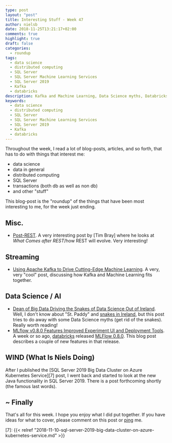 ```yaml
---
type: post
layout: "post"
title: Interesting Stuff - Week 47
author: nielsb
date: 2018-11-25T13:21:17+02:00
comments: true
highlight: true
draft: false
categories:
  - roundup
tags:
  - data science
  - distributed computing
  - SQL Server
  - SQL Server Machine Learning Services
  - SQL Server 2019
  - Kafka
  - databricks
description: Kafka and Machine Learning, Data Science myths, Databricks MLflow, and other interesting topics.
keywords:
  - data science
  - distributed computing
  - SQL Server
  - SQL Server Machine Learning Services
  - SQL Server 2019
  - Kafka
  - databricks   
---
```


Throughout the week, I read a lot of blog-posts, articles, and so forth, that has to do with things that interest me:

* data science
* data in general
* distributed computing
* SQL Server
* transactions (both db as well as non db)
* and other "stuff"

This blog-post is the "roundup" of the things that have been most interesting to me, for the week just ending.

<!--more-->

## Misc.

* [Post-REST][1]. A very interesting post by [Tim Bray] where he looks at *What Comes after REST*/how REST will evolve. Very interesting!

## Streaming

* [Using Apache Kafka to Drive Cutting-Edge Machine Learning][2]. A very, very "cool" post, discussing how Kafka and Machine Learning fits together.

## Data Science / AI

* [Dean of Big Data Driving the Snakes of Data Science Out of Ireland][4]. Well, I don't know about "St. Paddy" and [snakes in Ireland][3], but this post tries to do away with some Data Science myths (get rid of the snakes). Really worth reading! 
* [MLflow v0.8.0 Features Improved Experiment UI and Deployment Tools][5]. A week or so ago, [databricks][dbricks] released [MLFlow 0.8.0][6]. This blog post describes a couple of new features in that release.

## WIND (What Is Niels Doing)

After I published the [SQL Server 2019 Big Data Cluster on Azure Kubernetes Service][7] post, I went back and started to look at the new Java functionality in SQL Server 2019. There is a post forthcoming shortly (the famous last words).

## ~ Finally

That's all for this week. I hope you enjoy what I did put together. If you have ideas for what to cover, please comment on this post or [ping][ma] me.

[ma]: mailto:niels.it.berglund@gmail.com
[mp]: https://blog.acolyer.org
[iq]: https://www.infoq.com/
[ew]: http://sqlonice.com/
[re]: http://blog.revolutionanalytics.com
[sqsk]: https://www.sqlskills.com
[mdaveyblog]: https://mdavey.wordpress.com/
[charlblog]: https://charlla.com/

[jovpop]: https://twitter.com/JovanPop_MSFT
[bobw]: https://twitter.com/bobwardms
[revod]: https://twitter.com/revodavid
[lonny]: https://twitter.com/sqL_handLe
[ewtw]: https://twitter.com/sqlOnIce
[buckw]: https://twitter.com/BuckWoodyMSFT
[mattw]: https://twitter.com/matthewwarren
[murba]: https://twitter.com/muratdemirbas
[daveda]: https://twitter.com/davidthecoder
[adcol]: https://twitter.com/adriancolyer
[jesrod]: https://twitter.com/jrdothoughts
[tomaz]: https://twitter.com/tomaz_tsql
[dataart]: https://twitter.com/dataartisans
[luis]: https://twitter.com/luis_de_sousa
[benstop]: https://twitter.com/benstopford
[conflu]: https://twitter.com/confluentinc
[tylert]: https://twitter.com/tyler_treat
[andrewng]: https://twitter.com/AndrewYNg
[lawr]: https://twitter.com/bytezn
[jue]: https://twitter.com/b0rk
[yan]: https://twitter.com/theburningmonk
[danny]: https://twitter.com/g9yuayon
[rmoff]: https://twitter.com/rmoff
[ryansw]: https://twitter.com/ryanswanstrom
[pabloc]: https://twitter.com/pabloc_ds
[mklep]: https://twitter.com/martinkl
[mdavey]: https://twitter.com/matt_davey
[jboner]: https://twitter.com/jboner
[joeduff]: https://twitter.com/funcOfJoe
[charl]: https://twitter.com/charllamprecht
[dbricks]: https://twitter.com/databricks
[adsit]: https://twitter.com/SitnikAdam
[vicky]: https://twitter.com/vickyharp
[dscentral]: https://twitter.com/DataScienceCtrl
[tbray]: https://twitter.com/timbray

[1]: https://www.tbray.org/ongoing/When/201x/2018/11/18/Post-REST
[2]: https://www.confluent.io/blog/using-apache-kafka-drive-cutting-edge-machine-learning
[3]: https://news.nationalgeographic.com/news/2014/03/140315-saint-patricks-day-2014-snakes-ireland-nation/
[4]: https://www.datasciencecentral.com/profiles/blogs/dean-of-big-data-driving-the-snakes-of-data-science-out-of
[5]: https://databricks.com/blog/2018/11/21/mlflow-v0-8-0-features-improved-experiment-ui-and-deployment-tools.html
[6]: https://www.mlflow.org/
[7]: {{< relref "2018-11-10-sql-server-2019-big-data-cluster-on-azure-kubernetes-service.md" >}}
